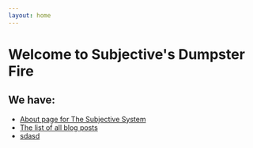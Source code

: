```yaml
---
layout: home
---
```


# Welcome to Subjective's Dumpster Fire

## We have:

- <a href="/we"> About page for The Subjective System</a>
- <a href="/archive"> The list of all blog posts </a>
- <a href=""> sdasd </a>
